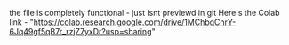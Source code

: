 the file is completely functional - just isnt previewd in git
Here's the Colab link - "https://colab.research.google.com/drive/1MChbqCnrY-6Jq49gf5qB7r_rzjZ7yxDr?usp=sharing"
